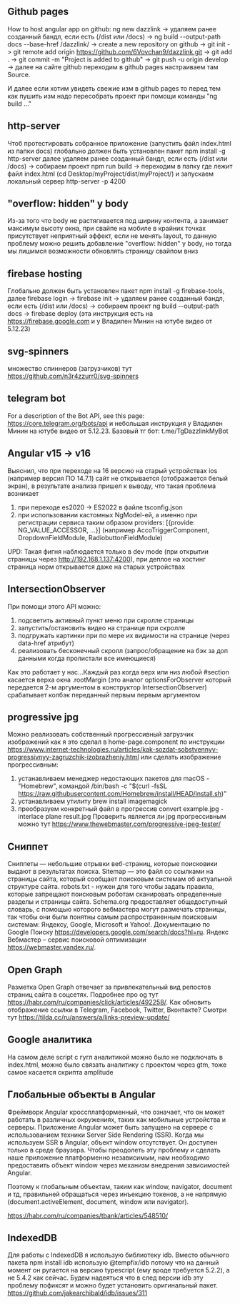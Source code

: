 ## Github pages

How to host angular app on github:
ng new dazzlink -> удаляем ранее созданный бандл, если есть (/dist или /docs) -> ng build --output-path docs --base-href /dazzlink/ -> create a new repository on github -> git init -> git remote add origin https://github.com/6Vovchan9/dazzlink.git -> git add . -> git commit -m "Project is added to github" -> git push -u origin develop -> далее на сайте github переходим в github pages настраиваем там Source.

И далее если хотим увидеть свежие изм в github pages то перед тем как пушить изм надо пересобрать проект при помощи команды "ng build ..."


## http-server

Чтоб протестировать собранное приложение (запустить файл index.html из папки docs) глобально должен быть установлен пакет npm install -g http-server далее удаляем ранее созданный бандл, если есть (/dist или /docs) -> собираем проект npm run build -> переходим в папку где лежит файл index.html (cd Desktop/myProject/dist/myProject/) и запускаем локальный сервер http-server -p 4200


## "overflow: hidden" у body

Из-за того что body не растягивается под ширину контента, а занимает максимум высоту окна, при свайпе на мобиле в крайних точках присутствует неприятный эффект, если не менять layout, то данную проблему можно решить добавление "overflow: hidden" у body, но тогда мы лишимся возможности обновлять страницу свайпом вниз


## firebase hosting

Глобально должен быть установлен пакет npm install -g firebase-tools, далее firebase login -> firebase init -> удаляем ранее созданный бандл, если есть (/dist или /docs) -> собираем проект ng build --output-path docs -> firebase deploy (эта инструкция есть на https://firebase.google.com и у Владилен Минин на ютубе видео от 5.12.23)


## svg-spinners 

множество спиннеров (загрузчиков) тут https://github.com/n3r4zzurr0/svg-spinners


## telegram bot

For a description of the Bot API, see this page: https://core.telegram.org/bots/api и небольшая инструкция у Владилен Минин на ютубе видео от 5.12.23.
Базовый тг бот: t.me/TgDazzlinkMyBot


## Angular v15 -> v16

Выяснил, что при переходе на 16 версию на старый устройствах ios (например версия ПО 14.7.1) сайт не открывается (отображается белый экран), в результате анализа пришел к выводу, что такая проблема возникает
1) при переходе es2020 -> ES2022 в файле tsconfig.json
2) при использовании кастомных NgModel-ей, а именно при регистрации сервиса таким образом providers: [{provide: NG_VALUE_ACCESSOR, ...}] (например AccoTriggerComponent, DropdownFieldModule, RadiobuttonFieldModule)

UPD: Такая фигня наблюдается только в dev mode (при открытии страницы через http://192.168.1.137:4200), при деплое на хостинг страница норм открывается даже на старых устройствах


## IntersectionObserver

При помощи этого API можно:
1) подсветить активный пункт меню при скролле страницы
2) запустить/остановить видео на странице при скролле
3) подгружать картинки при по мере их видимости на странице (через data-href атрибут)
4) реализовать бесконечный скролл (запрос/обращение на бэк за доп данными когда пролистали все имеющиеся)

Как это работает у нас...Каждый раз когда верх или низ любой #section касается верха окна .rootMargin (это аналог optionsForObserver который передается 2-м аргументом в конструктор IntersectionObserver) срабатывает колбэк переданный первым первым аргументом


## progressive jpg

Можно реализовать собственный прогрессивный загрузчик изображений как я это сделал в home-page.component по инструкции https://www.internet-technologies.ru/articles/kak-sozdat-sobstvennyy-progressivnyy-zagruzchik-izobrazheniy.html или сделать изображение прогрессивным:
1) устанавливаем менеджер недостающих пакетов для macOS - "Homebrew", командой /bin/bash -c "$(curl -fsSL https://raw.githubusercontent.com/Homebrew/install/HEAD/install.sh)"
2) устанавливаем утилиту brew install imagemagick
3) преобразуем конкретный файл в прогрессив convert example.jpg -interlace plane result.jpg
Проверить является ли jpg прогрессивным можно тут https://www.thewebmaster.com/progressive-jpeg-tester/


## Сниппет

Сниппеты — небольшие отрывки веб-страниц, которые поисковики выдают в результатах поиска.
Sitemap — это файл со ссылками на страницы сайта, который сообщает поисковым системам об актуальной структуре сайта.
robots.txt - нужен для того чтобы задать правила, которые запрещают поисковым роботам сканировать определенные разделы и страницы сайта.
Schema.org предоставляет общедоступный словарь, с помощью которого вебмастера могут размечать страницы, так чтобы они были понятны самым распространенным поисковым системам: Яндексу, Google, Microsoft и Yahoo!.
Документацию по Google Поиску https://developers.google.com/search/docs?hl=ru.
Яндекс Вебмастер – сервис поисковой оптимизации https://webmaster.yandex.ru/.


## Open Graph

Pазметка Open Graph отвечает за привлекательный вид репостов страниц сайта в соцсетях. Подробнее про og тут https://habr.com/ru/companies/click/articles/492258/. Как обновить отображение ссылки в Telegram, Facebook, Twitter, Вконтакте? Смотри тут https://tilda.cc/ru/answers/a/links-preview-update/


## Google аналитика

На самом деле script с гугл аналитикой можно было не подключать в index.html, можно было связать аналитику с проектом через gtm, тоже самое касается скрипта amplitude


## Глобальные объекты в Angular

Фреймворк Angular кроссплатформенный, что означает, что он может работать в различных окружениях, таких как мобильные устройства и серверы. Приложение Angular может быть запущено на сервере с использованием техники Server Side Rendering (SSR). Когда мы используем SSR в Angular, объект window отсутствует. Он доступен только в среде браузера. Чтобы преодолеть эту проблему и сделать наше приложение платформенно независимым, нам необходимо предоставить объект window через механизм внедрения зависимостей Angular.

Поэтому к глобальным объектам, таким как window, navigator, document и тд, правильней обращаться через инъекцию токенов, а не напрямую (document.activeElement, document, window или navigator).

https://habr.com/ru/companies/tbank/articles/548510/


## IndexedDB

Для работы с IndexedDB я использую библиотеку idb. Вместо обычного пакета npm install idb использую @tempfix/idb потому что на данный момент он ругается на версию typescript (ему вроде требуется 5.2.2), а не 5.4.2 как сейчас. Будем надеяться что в след версии idb эту проблему пофиксят и можно будет установить оригинальный пакет.
https://github.com/jakearchibald/idb/issues/311